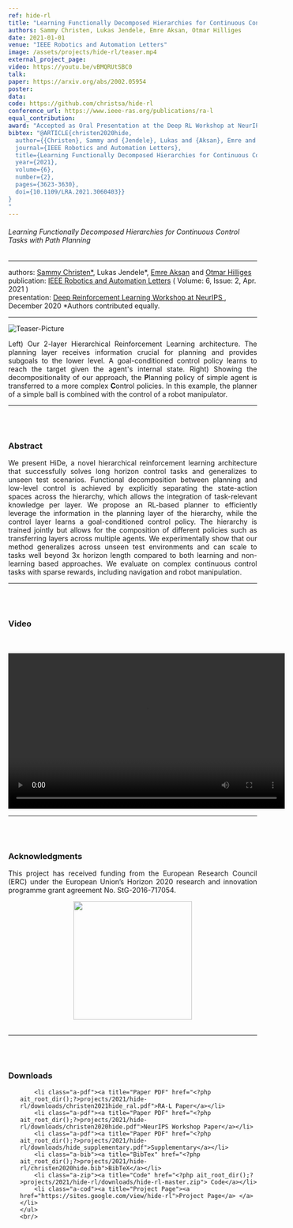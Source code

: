 ```yaml
---
ref: hide-rl
title: "Learning Functionally Decomposed Hierarchies for Continuous Control Tasks With Path Planning"
authors: Sammy Christen, Lukas Jendele, Emre Aksan, Otmar Hilliges
date: 2021-01-01
venue: "IEEE Robotics and Automation Letters"
image: /assets/projects/hide-rl/teaser.mp4
external_project_page: 
video: https://youtu.be/vBMQRUtSBC0
talk: 
paper: https://arxiv.org/abs/2002.05954
poster: 
data: 
code: https://github.com/christsa/hide-rl
conference_url: https://www.ieee-ras.org/publications/ra-l
equal_contribution: 
award: "Accepted as Oral Presentation at the Deep RL Workshop at NeurIPS"
bibtex: "@ARTICLE{christen2020hide,
  author={{Christen}, Sammy and {Jendele}, Lukas and {Aksan}, Emre and {Hilliges}, Otmar},
  journal={IEEE Robotics and Automation Letters},
  title={Learning Functionally Decomposed Hierarchies for Continuous Control Tasks With Path Planning},
  year={2021},
  volume={6},
  number={2},
  pages={3623-3630},
  doi={10.1109/LRA.2021.3060403}}
}
"
---
```


<h6>Learning Functionally Decomposed Hierarchies for Continuous Control Tasks with Path Planning</h6>
<hr />

<div class="fullcol">
    <div class="teaser-info-projectpage">
            <span class="normalcap">authors:</span>
            <span class="authorcap">
                <nobr><a href="/people/sammyc/" title="Sammy Christen">Sammy Christen*</a>, </nobr>
                <nobr> Lukas Jendele*, </nobr>
                <nobr><a href="/people/eaksan/" title="Emre Aksan">Emre Aksan</a> </nobr>
		        and
                <nobr><a href="/people/hilliges/" title="Otmar Hilliges">Otmar Hilliges</a> </nobr>
            </span>
            <br/>
            <span class="normalcap"><nobr>publication: </nobr></span>
            <span class="authorcap">
                <a class="a-text-ext" href="https://ieeexplore.ieee.org/document/9357915" title="IEEE Robotics and Automation Letters">IEEE Robotics and Automation Letters</a> ( Volume: 6, Issue: 2, Apr. 2021 )
            </span>
            <br/>
            <span class="normalcap"><nobr>presentation: </nobr></span>
            <span class="authorcap">
                <a class="a-text-ext" href="https://sites.google.com/view/deep-rl-workshop-neurips2020/home" target="_blank" title="DRLW NeurIPS 2020">Deep Reinforcement Learning Workshop at NeurIPS </a>, December 2020
                *Authors contributed equally.
            </span>
	<br/>
        <hr />
    </div>
</div>

<div class="fullcol">
    <img class="fullcol" src="<?php ait_root_dir();?>projects/2021/hide-rl/teaser.png" alt="Teaser-Picture" />
    <div class="fullcol">
        <p align="justify">
            <span class="figurecap">
            Left) Our 2-layer Hierarchical Reinforcement Learning architecture. The planning layer receives information crucial for planning and provides subgoals to the lower level. A goal-conditioned control policy learns to reach the target given the agent's internal state. Right) Showing the decompositionality of our approach, the <b>P</b>lanning policy of simple agent is transferred to a more complex <b>C</b>ontrol policies. In this example, the planner of a simple ball is combined with the control of a robot manipulator.
           </span>
        </p>
        <hr />
        <br/>
        <br/>
    </div>
</div>

<div class="fullcol">
    <h3>Abstract</h3>
    <p align="justify">
    We present HiDe, a novel hierarchical reinforcement learning architecture that successfully solves long horizon control tasks and generalizes to unseen test scenarios. Functional decomposition between planning and low-level control is achieved by explicitly separating the state-action spaces across the hierarchy, which allows the integration of task-relevant knowledge per layer. We propose an RL-based planner to efficiently leverage the information in the planning layer of the hierarchy, while the control layer learns a goal-conditioned control policy. The hierarchy is trained jointly but allows for the composition of different policies such as transferring layers across multiple agents. We experimentally show that our method generalizes across unseen test environments and can scale to tasks well beyond 3x horizon length compared to both learning and non-learning based approaches. We evaluate on complex continuous control tasks with sparse rewards, including navigation and robot manipulation.
    <hr />
    <br/>
    <br/>
</div>

<div class="fullcol">
<h3>Video</h3>
	<br/>
	<br/>
    <div class="video" align="center">
    <video width="560" height="315" src="<?php ait_root_dir();?>projects/2021/hide-rl/downloads/hide_drlw.mp4" frameborder="0" allowfullscreen controls></video>
    </div>
    <hr />
    <br/>
    <br/>
</div>

<div class="fullcol">
    <h3>Acknowledgments</h3>
    <p align="justify">
	This project has received funding from the European Research Council (ERC) under the European Union’s Horizon 2020 research and innovation programme grant agreement No. StG-2016-717054.
    </p>
    <center>
	<img width="240px" src="<?php ait_root_dir();?>ERC.jpg" />
    </center>
    <br/>
    <hr />
    <br/>
    <br/>
</div>

<div class="fullcol">
 <h3>Downloads</h3>
    <ul class="linklist">

        <li class="a-pdf"><a title="Paper PDF" href="<?php ait_root_dir();?>projects/2021/hide-rl/downloads/christen2021hide_ral.pdf">RA-L Paper</a></li>
        <li class="a-pdf"><a title="Paper PDF" href="<?php ait_root_dir();?>projects/2021/hide-rl/downloads/christen2020hide.pdf">NeurIPS Workshop Paper</a></li>
        <li class="a-pdf"><a title="Paper PDF" href="<?php ait_root_dir();?>projects/2021/hide-rl/downloads/hide_supplementary.pdf">Supplementary</a></li>
        <li class="a-bib"><a title="BibTex" href="<?php ait_root_dir();?>projects/2021/hide-rl/christen2020hide.bib">BibTeX</a></li>
        <li class="a-zip"><a title="Code" href="<?php ait_root_dir();?>projects/2021/hide-rl/downloads/hide-rl-master.zip"> Code</a></li>
        <li class="a-cod"><a title="Project Page"><a href="https://sites.google.com/view/hide-rl">Project Page</a> </a></li>
    </ul>
    <br/>
</div>



